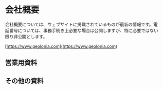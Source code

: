 # 会社概要

会社概要については、ウェブサイトに掲載されているものが最新の情報です。電話番号については、事務手続き上必要な場合は公開しますが、特に必要ではない限り非公開とします。

[https://www.geolonia.com](https://www.geolonia.com)

## 営業用資料

## その他の資料
